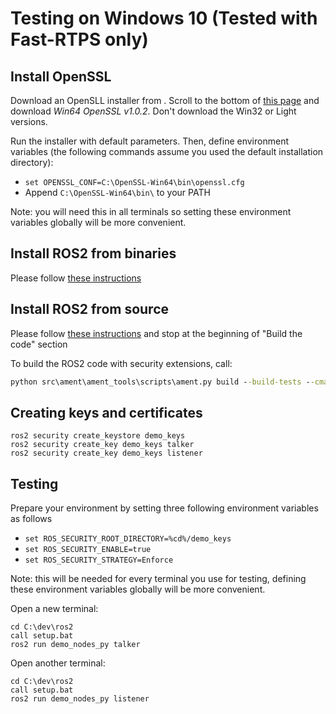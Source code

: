 # Testing on Windows 10 (Tested with Fast-RTPS only)

## Install OpenSSL

Download an OpenSLL installer from . Scroll to the bottom of [this page](https://slproweb.com/products/Win32OpenSSL.html) and download *Win64 OpenSSL v1.0.2*. Don't download the Win32 or Light versions.

Run the installer with default parameters. Then, define environment variables (the following commands assume you used the default installation directory):

- `set OPENSSL_CONF=C:\OpenSSL-Win64\bin\openssl.cfg`
- Append `C:\OpenSSL-Win64\bin\` to your PATH

Note: you will need this in all terminals so setting these environment variables globally will be more convenient.

## Install ROS2 from binaries

Please follow [these instructions](https://github.com/ros2/ros2/wiki/Windows-Install-Binary)

## Install ROS2 from source

Please follow [these instructions](https://github.com/ros2/ros2/wiki/Windows-Development-Setup) and stop at the beginning of "Build the code" section

To build the ROS2 code with security extensions, call:
```bat
python src\ament\ament_tools\scripts\ament.py build --build-tests --cmake-args -DSECURITY=ON --
```


## Creating keys and certificates

```
ros2 security create_keystore demo_keys
ros2 security create_key demo_keys talker
ros2 security create_key demo_keys listener
```

## Testing

Prepare your environment by setting three following environment variables as follows

- `set ROS_SECURITY_ROOT_DIRECTORY=%cd%/demo_keys`
- `set ROS_SECURITY_ENABLE=true`
- `set ROS_SECURITY_STRATEGY=Enforce`

Note: this will be needed for every terminal you use for testing, defining these environment variables globally will be more convenient.

Open a new terminal:


```
cd C:\dev\ros2
call setup.bat
ros2 run demo_nodes_py talker
```

Open another terminal:

```
cd C:\dev\ros2
call setup.bat
ros2 run demo_nodes_py listener
```
